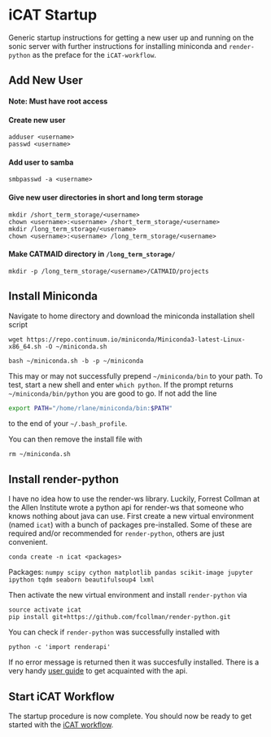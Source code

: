 # iCAT Startup
Generic startup instructions for getting a new user up and running on the sonic server with further instructions for installing miniconda and `render-python` as the preface for the `iCAT-workflow`.

## Add New User
#### Note: Must have root access
#### Create new user
```
adduser <username>
passwd <username>
```
#### Add user to samba
```
smbpasswd -a <username>
```
#### Give new user directories in short and long term storage
```
mkdir /short_term_storage/<username>
chown <username>:<username> /short_term_storage/<username>
mkdir /long_term_storage/<username>
chown <username>:<username> /long_term_storage/<username>
```
#### Make CATMAID directory in `/long_term_storage/`
```
mkdir -p /long_term_storage/<username>/CATMAID/projects
```


## Install Miniconda
Navigate to home directory and download the miniconda installation shell script
```
wget https://repo.continuum.io/miniconda/Miniconda3-latest-Linux-x86_64.sh -O ~/miniconda.sh

bash ~/miniconda.sh -b -p ~/miniconda
```

This may or may not successfully prepend `~/miniconda/bin` to your path. To test, start a new shell and enter `which python`. If the prompt returns `~/miniconda/bin/python` you are good to go. If not add the line
```bash
export PATH="/home/rlane/miniconda/bin:$PATH"
```
to the end of your `~/.bash_profile`.

You can then remove the install file with
```
rm ~/miniconda.sh
```


## Install render-python
I have no idea how to use the render-ws library. Luckily, Forrest Collman at the Allen Institute wrote a python api for render-ws that someone who knows nothing about java can use. First create a new virtual environment (named `icat`) with a bunch of packages pre-installed. Some of these are required and/or recommended for `render-python`, others are just convenient.
```
conda create -n icat <packages>
```
Packages: `numpy scipy cython matplotlib pandas scikit-image jupyter ipython tqdm seaborn beautifulsoup4 lxml`

Then activate the new virtual environment and install `render-python` via
```
source activate icat
pip install git+https://github.com/fcollman/render-python.git
```

You can check if `render-python` was successfully installed with
```
python -c 'import renderapi'
```
If no error message is returned then it was succesfully installed. There is a very handy [user guide](https://render-python.readthedocs.io/en/latest/guide/index.html) to get acquainted with the api.


## Start iCAT Workflow
The startup procedure is now complete. You should now be ready to get started with the [iCAT workflow](https://github.com/lanery/iCAT-workflow/blob/master/docs/iCAT-workflow.md).
